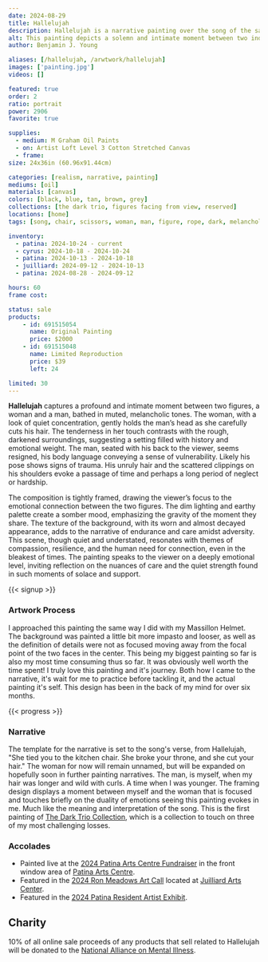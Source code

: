 ```yaml
---
date: 2024-08-29
title: Hallelujah
description: Hallelujah is a narrative painting over the song of the same title, mixed with Ben Young's own personal experiences.
alt: This painting depicts a solemn and intimate moment between two individuals, where a woman is carefully cutting the hair of a man sitting with his back to the viewer, set against a dark, textured background that enhances the emotional depth of the scene.
author: Benjamin J. Young

aliases: [/hallelujah, /arwtwork/hallelujah]
images: ['painting.jpg']
videos: []

featured: true
order: 2
ratio: portrait
power: 2906
favorite: true

supplies:
  - medium: M Graham Oil Paints
  - on: Artist Loft Level 3 Cotton Stretched Canvas
  - frame: 
size: 24x36in (60.96x91.44cm)

categories: [realism, narrative, painting]
mediums: [oil]
materials: [canvas]
colors: [black, blue, tan, brown, grey]
collections: [the dark trio, figures facing from view, reserved]
locations: [home]
tags: [song, chair, scissors, woman, man, figure, rope, dark, melancholy, sad, tied, bound, broken, intimate, fixing, trauma, cut, indoors, warm, ben, fat, loss, number five]

inventory:
  - patina: 2024-10-24 - current
  - cyrus: 2024-10-18 - 2024-10-24
  - patina: 2024-10-13 - 2024-10-18
  - juilliard: 2024-09-12 - 2024-10-13
  - patina: 2024-08-28 - 2024-09-12

hours: 60
frame cost: 

status: sale
products:
    - id: 691515054
      name: Original Painting
      price: $2000
    - id: 691515048
      name: Limited Reproduction
      price: $39
      left: 24

limited: 30
---
```


**Hallelujah** captures a profound and intimate moment between two figures, a woman and a man, bathed in muted, melancholic tones. The woman, with a look of quiet concentration, gently holds the man’s head as she carefully cuts his hair. The tenderness in her touch contrasts with the rough, darkened surroundings, suggesting a setting filled with history and emotional weight. The man, seated with his back to the viewer, seems resigned, his body language conveying a sense of vulnerability. Likely his pose shows signs of trauma. His unruly hair and the scattered clippings on his shoulders evoke a passage of time and perhaps a long period of neglect or hardship.

<!--more-->

The composition is tightly framed, drawing the viewer’s focus to the emotional connection between the two figures. The dim lighting and earthy palette create a somber mood, emphasizing the gravity of the moment they share. The texture of the background, with its worn and almost decayed appearance, adds to the narrative of endurance and care amidst adversity. This scene, though quiet and understated, resonates with themes of compassion, resilience, and the human need for connection, even in the bleakest of times. The painting speaks to the viewer on a deeply emotional level, inviting reflection on the nuances of care and the quiet strength found in such moments of solace and support.

{{< signup >}}

### Artwork Process ###

I approached this painting the same way I did with my Massillon Helmet. The background was painted a little bit more impasto and looser, as well as the definition of details were not as focused moving away from the focal point of the two faces in the center. This being my biggest painting so far is also my most time consuming thus so far. It was obviously well worth the time spent! I truly love this painting and it's journey. Both how I came to the narrative, it's wait for me to practice before tackling it, and the actual painting it's self. This design has been in the back of my mind for over six months.

{{< progress >}}

### Narrative ###

The template for the narrative is set to the song's verse, from Hallelujah, "She tied you to the kitchen chair. She broke your throne, and she cut your hair." The woman for now will remain unnamed, but will be expanded on hopefully soon in further painting narratives. The man, is myself, when my hair was longer and wild with curls. A time when I was younger. The framing design displays a moment between myself and the woman that is focused and touches briefly on the duality of emotions seeing this painting evokes in me. Much like the meaning and interpretation of the song. This is the first painting of [The Dark Trio Collection](/collections/the-dark-trio), which is a collection to touch on three of my most challenging losses.

### Accolades ###

* Painted live at the [2024 Patina Arts Centre Fundraiser](https://www.facebook.com/events/869821251632238) in the front window area of [Patina Arts Centre](https://www.patinaartscentre.com).
* Featured in the [2024 Ron Meadows Art Call](https://www.juilliardartscenter.com/ron-meadows-art-call-2024.html) located at [Juilliard Arts Center](https://www.juilliardartscenter.com).
* Featured in the [2024 Patina Resident Artist Exhibit](https://www.patinaartscentre.com).

## Charity ##

10% of all online sale proceeds of any products that sell related to Hallelujah will be donated to the [National Alliance on Mental Illness](https://www.nami.org).
